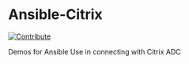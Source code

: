 # Ansible-Citrix
[![Contribute](https://www.eclipse.org/che/contribute.svg)](https://devspaces.apps.hypershift.shadowman.dev/#https://github.com/shadowman-lab/Ansible-Citrix)

Demos for Ansible Use in connecting with Citrix ADC
